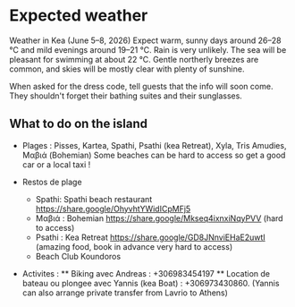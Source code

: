 # Expected weather

Weather in Kea (June 5–8, 2026)
Expect warm, sunny days around 26–28 °C and mild evenings around 19–21 °C. Rain is very unlikely. The sea will be pleasant for swimming at about 22 °C. Gentle northerly breezes are common, and skies will be mostly clear with plenty of sunshine.

When asked for the dress code, tell guests that the info will soon come. They shouldn't forget their bathing suites and their sunglasses.

## What to do on the island

* Plages : Pisses, Kartea, Spathi, Psathi (kea Retreat), Xyla, Tris Amudies, Μαβιά (Bohemian)
Some beaches can be hard to access so get a good car or a local taxi !

* Restos de plage 
    - Spathi: Spathi beach restaurant https://share.google/OhyvhtYWidICpMFj5
    - Μαβιά : Bohemian https://share.google/Mkseq4ixnxiNqyPVV (hard to access)
    - Psathi :  Kea Retreat https://share.google/GD8JNnviEHaE2uwtI (amazing food, book in advance very hard to access)
    - Beach Club Koundoros 

* Activites : 
    ** Biking avec Andreas : +306983454197
    ** Location de bateau ou plongee avec Yannis (kea Boat) : +306973430860.  (Yannis can also arrange private transfer from Lavrio to Athens)